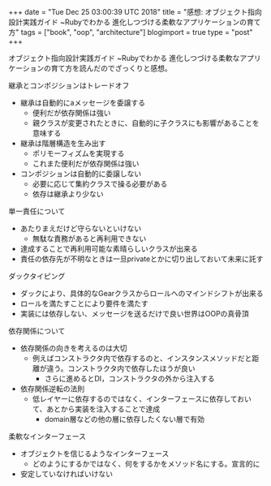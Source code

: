 +++
date = "Tue Dec 25 03:00:39 UTC 2018"
title = "感想: オブジェクト指向設計実践ガイド ~Rubyでわかる 進化しつづける柔軟なアプリケーションの育て方"
tags = ["book", "oop", "architecture"]
blogimport = true
type = "post"
+++

オブジェクト指向設計実践ガイド ~Rubyでわかる 進化しつづける柔軟なアプリケーションの育て方を読んだのでざっくりと感想。

継承とコンポジションはトレードオフ

- 継承は自動的にaメッセージを委譲する
    - 便利だが依存関係は強い
    - 親クラスが変更されたときに、自動的に子クラスにも影響があることを意味する
- 継承は階層構造を生み出す
    - ポリモーフィズムを実現する
    - これまた便利だが依存関係は強い
- コンポジションは自動的に委譲しない
    - 必要に応じて集約クラスで操る必要がある
    - 依存は継承より少ない

単一責任について

- あたりまえだけど守らないといけない
    - 無駄な責務があると再利用できない
- 達成することで再利用可能な素晴らしいクラスが出来る
- 責任の依存先が不明なときは一旦privateとかに切り出しておいて未来に託す

ダックタイピング

- ダックにより、具体的なGearクラスからロールへのマインドシフトが出来る
- ロールを満たすことにより要件を満たす
- 実装には依存しない、メッセージを送るだけで良い世界はOOPの真骨頂

依存関係について

- 依存関係の向きを考えるのは大切
    - 例えばコンストラクタ内で依存するのと、インスタンスメソッドだと距離が違う。コンストラクタ内で依存したほうが良い
        - さらに進めるとDI，コンストラクタの外から注入する
- 依存関係逆転の法則
    - 低レイヤーに依存するのではなく、インターフェースに依存しておいて、あとから実装を注入することで達成
        - domain層などの他の層に依存したくない層で有効

柔軟なインターフェース

- オブジェクトを信じるようなインターフェース
    - どのようにするかではなく、何をするかをメソッド名にする。宣言的に
- 安定していなければいけない

